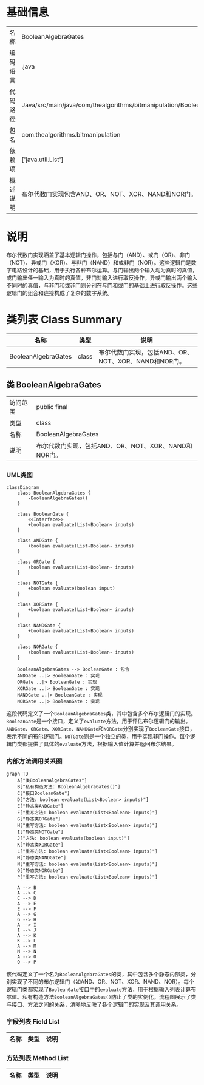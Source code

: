 # 基础信息

|      |      |
|------|------|
| 名称 | BooleanAlgebraGates |
| 编码语言 | .java |
| 代码路径 | Java/src/main/java/com/thealgorithms/bitmanipulation/BooleanAlgebraGates.java |
| 包名 | com.thealgorithms.bitmanipulation |
| 依赖项 | ['java.util.List'] |
| 概述说明 | 布尔代数门实现包含AND、OR、NOT、XOR、NAND和NOR门。 |

# 说明

布尔代数门实现涵盖了基本逻辑门操作，包括与门（AND）、或门（OR）、非门（NOT）、异或门（XOR）、与非门（NAND）和或非门（NOR）。这些逻辑门是数字电路设计的基础，用于执行各种布尔运算。与门输出两个输入均为真时的真值，或门输出任一输入为真时的真值，非门对输入进行取反操作。异或门输出两个输入不同时的真值，与非门和或非门则分别在与门和或门的基础上进行取反操作。这些逻辑门的组合和连接构成了复杂的数字系统。

# 类列表 Class Summary

| 名称   | 类型  | 说明 |
|-------|------|-------------|
| BooleanAlgebraGates | class | 布尔代数门实现，包括AND、OR、NOT、XOR、NAND和NOR门。 |



## 类 BooleanAlgebraGates

|      |      |
|------|------|
| 访问范围 | public final |
| 类型 | class |
| 名称 | BooleanAlgebraGates |
| 说明 | 布尔代数门实现，包括AND、OR、NOT、XOR、NAND和NOR门。 |


### UML类图

```mermaid
classDiagram
    class BooleanAlgebraGates {
        -BooleanAlgebraGates()
    }

    class BooleanGate {
        <<Interface>>
        +boolean evaluate(List~Boolean~ inputs)
    }

    class ANDGate {
        +boolean evaluate(List~Boolean~ inputs)
    }

    class ORGate {
        +boolean evaluate(List~Boolean~ inputs)
    }

    class NOTGate {
        +boolean evaluate(boolean input)
    }

    class XORGate {
        +boolean evaluate(List~Boolean~ inputs)
    }

    class NANDGate {
        +boolean evaluate(List~Boolean~ inputs)
    }

    class NORGate {
        +boolean evaluate(List~Boolean~ inputs)
    }

    BooleanAlgebraGates --> BooleanGate : 包含
    ANDGate ..|> BooleanGate : 实现
    ORGate ..|> BooleanGate : 实现
    XORGate ..|> BooleanGate : 实现
    NANDGate ..|> BooleanGate : 实现
    NORGate ..|> BooleanGate : 实现
```

这段代码定义了一个`BooleanAlgebraGates`类，其中包含多个布尔逻辑门的实现。`BooleanGate`是一个接口，定义了`evaluate`方法，用于评估布尔逻辑门的输出。`ANDGate`、`ORGate`、`XORGate`、`NANDGate`和`NORGate`分别实现了`BooleanGate`接口，表示不同的布尔逻辑门。`NOTGate`则是一个独立的类，用于实现非门操作。每个逻辑门类都提供了具体的`evaluate`方法，根据输入值计算并返回布尔结果。


### 内部方法调用关系图

```mermaid
graph TD
    A["类BooleanAlgebraGates"]
    B["私有构造方法: BooleanAlgebraGates()"]
    C["接口BooleanGate"]
    D["方法: boolean evaluate(List<Boolean> inputs)"]
    E["静态类ANDGate"]
    F["重写方法: boolean evaluate(List<Boolean> inputs)"]
    G["静态类ORGate"]
    H["重写方法: boolean evaluate(List<Boolean> inputs)"]
    I["静态类NOTGate"]
    J["方法: boolean evaluate(boolean input)"]
    K["静态类XORGate"]
    L["重写方法: boolean evaluate(List<Boolean> inputs)"]
    M["静态类NANDGate"]
    N["重写方法: boolean evaluate(List<Boolean> inputs)"]
    O["静态类NORGate"]
    P["重写方法: boolean evaluate(List<Boolean> inputs)"]

    A --> B
    A --> C
    C --> D
    A --> E
    E --> F
    A --> G
    G --> H
    A --> I
    I --> J
    A --> K
    K --> L
    A --> M
    M --> N
    A --> O
    O --> P
```

该代码定义了一个名为`BooleanAlgebraGates`的类，其中包含多个静态内部类，分别实现了不同的布尔逻辑门（如AND、OR、NOT、XOR、NAND、NOR）。每个逻辑门类都实现了`BooleanGate`接口中的`evaluate`方法，用于根据输入列表计算布尔值。私有构造方法`BooleanAlgebraGates()`防止了类的实例化。流程图展示了类与接口、方法之间的关系，清晰地反映了各个逻辑门的实现及其调用关系。

### 字段列表 Field List

| 名称  | 类型  | 说明 |
|-------|-------|------|

### 方法列表 Method List

| 名称  | 类型  | 说明 |
|-------|-------|------|




